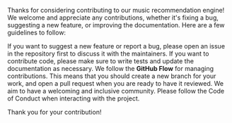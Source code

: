Thanks for considering contributing to our music recommendation engine! We welcome and appreciate any contributions, whether it's fixing a bug, suggesting a new feature, or improving the documentation. Here are a few guidelines to follow:

If you want to suggest a new feature or report a bug, please open an issue in the repository first to discuss it with the maintainers.
If you want to contribute code, please make sure to write tests and update the documentation as necessary.
We follow the **GitHub Flow** for managing contributions. 
This means that you should create a new branch for your work, and open a pull request when you are ready to have it reviewed.
We aim to have a welcoming and inclusive community. Please follow the Code of Conduct when interacting with the project.

Thank you for your contribution!
